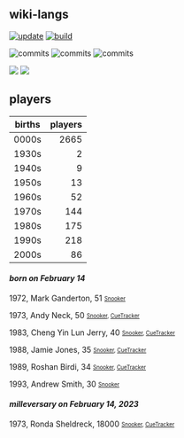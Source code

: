 ## wiki-langs
[![update](https://github.com/dreamerminsk/wiki-langs/actions/workflows/update-tables.yml/badge.svg)](https://github.com/dreamerminsk/wiki-langs/actions/workflows/update-tables.yml)
[![build](https://github.com/dreamerminsk/wiki-langs/actions/workflows/build.yml/badge.svg)](https://github.com/dreamerminsk/wiki-langs/actions/workflows/build.yml)

![commits](https://img.shields.io/github/commit-activity/y/dreamerminsk/wiki-langs)
![commits](https://img.shields.io/github/commit-activity/m/dreamerminsk/wiki-langs)
![commits](https://img.shields.io/github/commit-activity/w/dreamerminsk/wiki-langs)

![](https://img.shields.io/github/languages/code-size/dreamerminsk/wiki-langs)
![](https://img.shields.io/github/repo-size/dreamerminsk/wiki-langs)

## players
| births | players |
| :----: | ------: |
| 0000s | 2665 |
| 1930s | 2 |
| 1940s | 9 |
| 1950s | 13 |
| 1960s | 52 |
| 1970s | 144 |
| 1980s | 175 |
| 1990s | 218 |
| 2000s | 86 |

#### ***born on February 14***
1972, Mark Ganderton, 51 <sub><sup>[Snooker](http://www.snooker.org/res/index.asp?player=2347)</sup></sub>

1973, Andy Neck, 50 <sub><sup>[Snooker](http://www.snooker.org/res/index.asp?player=999), [CueTracker](http://cuetracker.net/Players/andy-neck/)</sup></sub>

1983, Cheng Yin Lun Jerry, 40 <sub><sup>[Snooker](http://www.snooker.org/res/index.asp?player=916), [CueTracker](http://cuetracker.net/Players/yin-lun-cheng/)</sup></sub>

1988, Jamie Jones, 35 <sub><sup>[Snooker](http://www.snooker.org/res/index.asp?player=10), [CueTracker](http://cuetracker.net/Players/jamie-jones/)</sup></sub>

1989, Roshan Birdi, 34 <sub><sup>[Snooker](http://www.snooker.org/res/index.asp?player=1734), [CueTracker](http://cuetracker.net/Players/roshan-birdi/)</sup></sub>

1993, Andrew Smith, 30 <sub><sup>[Snooker](http://www.snooker.org/res/index.asp?player=2351)</sup></sub>


#### ***milleversary on February 14, 2023***
1973, Ronda Sheldreck, 18000 <sub><sup>[Snooker](http://www.snooker.org/res/index.asp?player=2122), [CueTracker](http://cuetracker.net/Players/ronda-sheldreck/)</sup></sub>



